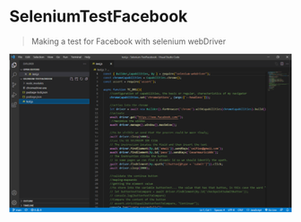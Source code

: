 # SeleniumTestFacebook

> Making a test for Facebook with selenium webDriver


![This is an image](https://github.com/celfiew/SeleniumTestFacebook/blob/main/SeleniumFacebook.PNG)
